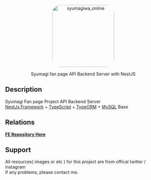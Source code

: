<p align="center">
  <a href="https://twitter.com/syumagi_/" target="blank"><img src="https://syumagi.s3.ap-northeast-2.amazonaws.com/image/EAfrqgeUIAE-EiL.png" width="200" alt="syumagiwa_online"  style="border-radius:24px"/></a>
</p>
  <p align="center">Syumagi fan page API Backend Server with  NestJS</p>

## Description

Syumagi Fan page Project API Backend Server  
[NestJs Framework](https://nestjs.com//) + [TypeScript](https://www.typescriptlang.org/) + [TypeORM](https://typeorm.io/) + [MySQL](https://www.mysql.com/) Base

## Relations

[**FE Repository Here**](https://github.com/jarry3369/syumagi/)

## Support

All resources( images or etc ) for this project are from offical twitter / instagram  
If any problems, please contact me.
